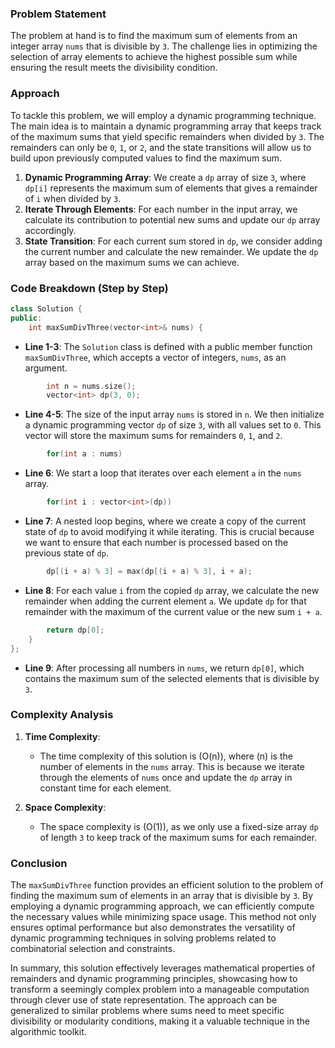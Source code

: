 
### Problem Statement
The problem at hand is to find the maximum sum of elements from an integer array `nums` that is divisible by `3`. The challenge lies in optimizing the selection of array elements to achieve the highest possible sum while ensuring the result meets the divisibility condition.

### Approach
To tackle this problem, we will employ a dynamic programming technique. The main idea is to maintain a dynamic programming array that keeps track of the maximum sums that yield specific remainders when divided by `3`. The remainders can only be `0`, `1`, or `2`, and the state transitions will allow us to build upon previously computed values to find the maximum sum.

1. **Dynamic Programming Array**: We create a `dp` array of size `3`, where `dp[i]` represents the maximum sum of elements that gives a remainder of `i` when divided by `3`.
2. **Iterate Through Elements**: For each number in the input array, we calculate its contribution to potential new sums and update our `dp` array accordingly.
3. **State Transition**: For each current sum stored in `dp`, we consider adding the current number and calculate the new remainder. We update the `dp` array based on the maximum sums we can achieve.

### Code Breakdown (Step by Step)

```cpp
class Solution {
public:
    int maxSumDivThree(vector<int>& nums) {
```
- **Line 1-3**: The `Solution` class is defined with a public member function `maxSumDivThree`, which accepts a vector of integers, `nums`, as an argument.

```cpp
        int n = nums.size();
        vector<int> dp(3, 0);
```
- **Line 4-5**: The size of the input array `nums` is stored in `n`. We then initialize a dynamic programming vector `dp` of size `3`, with all values set to `0`. This vector will store the maximum sums for remainders `0`, `1`, and `2`.

```cpp
        for(int a : nums)
```
- **Line 6**: We start a loop that iterates over each element `a` in the `nums` array.

```cpp
        for(int i : vector<int>(dp))
```
- **Line 7**: A nested loop begins, where we create a copy of the current state of `dp` to avoid modifying it while iterating. This is crucial because we want to ensure that each number is processed based on the previous state of `dp`.

```cpp
        dp[(i + a) % 3] = max(dp[(i + a) % 3], i + a);
```
- **Line 8**: For each value `i` from the copied `dp` array, we calculate the new remainder when adding the current element `a`. We update `dp` for that remainder with the maximum of the current value or the new sum `i + a`.

```cpp
        return dp[0];
    }
};
```
- **Line 9**: After processing all numbers in `nums`, we return `dp[0]`, which contains the maximum sum of the selected elements that is divisible by `3`.

### Complexity Analysis
1. **Time Complexity**:
   - The time complexity of this solution is \(O(n)\), where \(n\) is the number of elements in the `nums` array. This is because we iterate through the elements of `nums` once and update the `dp` array in constant time for each element.

2. **Space Complexity**:
   - The space complexity is \(O(1)\), as we only use a fixed-size array `dp` of length `3` to keep track of the maximum sums for each remainder.

### Conclusion
The `maxSumDivThree` function provides an efficient solution to the problem of finding the maximum sum of elements in an array that is divisible by `3`. By employing a dynamic programming approach, we can efficiently compute the necessary values while minimizing space usage. This method not only ensures optimal performance but also demonstrates the versatility of dynamic programming techniques in solving problems related to combinatorial selection and constraints.

In summary, this solution effectively leverages mathematical properties of remainders and dynamic programming principles, showcasing how to transform a seemingly complex problem into a manageable computation through clever use of state representation. The approach can be generalized to similar problems where sums need to meet specific divisibility or modularity conditions, making it a valuable technique in the algorithmic toolkit.